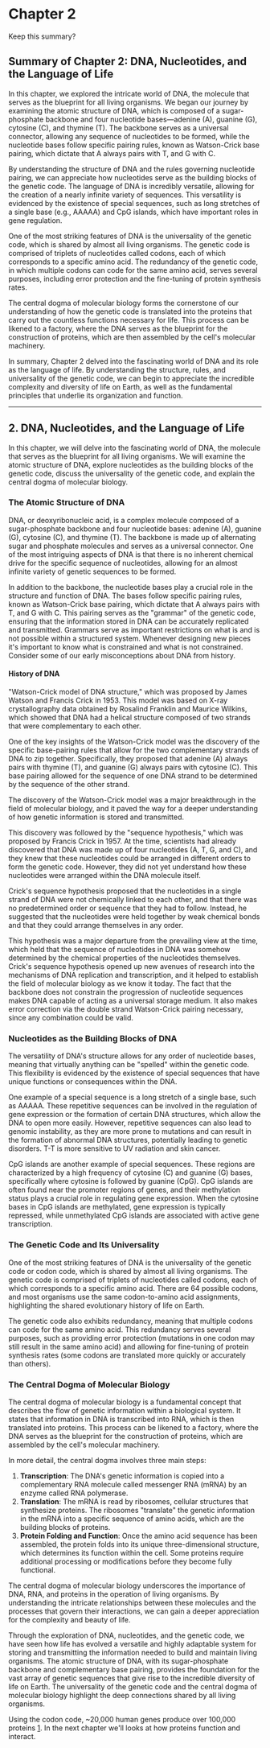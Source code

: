 # Chapter 2
 Keep this summary?
## Summary of Chapter 2: DNA, Nucleotides, and the Language of Life

In this chapter, we explored the intricate world of DNA, the molecule that serves as the blueprint for all living organisms. We began our journey by examining the atomic structure of DNA, which is composed of a sugar-phosphate backbone and four nucleotide bases—adenine (A), guanine (G), cytosine (C), and thymine (T). The backbone serves as a universal connector, allowing any sequence of nucleotides to be formed, while the nucleotide bases follow specific pairing rules, known as Watson-Crick base pairing, which dictate that A always pairs with T, and G with C.

By understanding the structure of DNA and the rules governing nucleotide pairing, we can appreciate how nucleotides serve as the building blocks of the genetic code. The language of DNA is incredibly versatile, allowing for the creation of a nearly infinite variety of sequences. This versatility is evidenced by the existence of special sequences, such as long stretches of a single base (e.g., AAAAA) and CpG islands, which have important roles in gene regulation.

One of the most striking features of DNA is the universality of the genetic code, which is shared by almost all living organisms. The genetic code is comprised of triplets of nucleotides called codons, each of which corresponds to a specific amino acid. The redundancy of the genetic code, in which multiple codons can code for the same amino acid, serves several purposes, including error protection and the fine-tuning of protein synthesis rates.

The central dogma of molecular biology forms the cornerstone of our understanding of how the genetic code is translated into the proteins that carry out the countless functions necessary for life. This process can be likened to a factory, where the DNA serves as the blueprint for the construction of proteins, which are then assembled by the cell's molecular machinery.

In summary, Chapter 2 delved into the fascinating world of DNA and its role as the language of life. By understanding the structure, rules, and universality of the genetic code, we can begin to appreciate the incredible complexity and diversity of life on Earth, as well as the fundamental principles that underlie its organization and function.


---


## 2. DNA, Nucleotides, and the Language of Life

In this chapter, we will delve into the fascinating world of DNA, the molecule that serves as the blueprint for all living organisms. We will examine the atomic structure of DNA, explore nucleotides as the building blocks of the genetic code, discuss the universality of the genetic code, and explain the central dogma of molecular biology.

### The Atomic Structure of DNA

DNA, or deoxyribonucleic acid, is a complex molecule composed of a sugar-phosphate backbone and four nucleotide bases: adenine (A), guanine (G), cytosine (C), and thymine (T). The backbone is made up of alternating sugar and phosphate molecules and serves as a universal connector. One of the most intriguing aspects of DNA is that there is no inherent chemical drive for the specific sequence of nucleotides, allowing for an almost infinite variety of genetic sequences to be formed.

In addition to the backbone, the nucleotide bases play a crucial role in the structure and function of DNA. The bases follow specific pairing rules, known as Watson-Crick base pairing, which dictate that A always pairs with T, and G with C. This pairing serves as the "grammar" of the genetic code, ensuring that the information stored in DNA can be accurately replicated and transmitted. Grammars serve as important restrictions on what is and is not possible within a structured system. Whenever designing new pieces it's important to know what is constrained and what is not constrained. Consider some of our early misconceptions about DNA from history.

#### History of DNA
"Watson-Crick model of DNA structure," which was proposed by James Watson and Francis Crick in 1953. This model was based on X-ray crystallography data obtained by Rosalind Franklin and Maurice Wilkins, which showed that DNA had a helical structure composed of two strands that were complementary to each other.

One of the key insights of the Watson-Crick model was the discovery of the specific base-pairing rules that allow for the two complementary strands of DNA to zip together. Specifically, they proposed that adenine (A) always pairs with thymine (T), and guanine (G) always pairs with cytosine (C). This base pairing allowed for the sequence of one DNA strand to be determined by the sequence of the other strand.

The discovery of the Watson-Crick model was a major breakthrough in the field of molecular biology, and it paved the way for a deeper understanding of how genetic information is stored and transmitted.

This discovery was followed by the "sequence hypothesis," which was proposed by Francis Crick in 1957. At the time, scientists had already discovered that DNA was made up of four nucleotides (A, T, G, and C), and they knew that these nucleotides could be arranged in different orders to form the genetic code. However, they did not yet understand how these nucleotides were arranged within the DNA molecule itself.

Crick's sequence hypothesis proposed that the nucleotides in a single strand of DNA were not chemically linked to each other, and that there was no predetermined order or sequence that they had to follow. Instead, he suggested that the nucleotides were held together by weak chemical bonds and that they could arrange themselves in any order.

This hypothesis was a major departure from the prevailing view at the time, which held that the sequence of nucleotides in DNA was somehow determined by the chemical properties of the nucleotides themselves. Crick's sequence hypothesis opened up new avenues of research into the mechanisms of DNA replication and transcription, and it helped to establish the field of molecular biology as we know it today. The fact that the backbone does not constrain the progression of nucleotide sequences makes DNA capable of acting as a universal storage medium. It also makes error correction via the double strand Watson-Crick pairing necessary, since any combination could be valid.


### Nucleotides as the Building Blocks of DNA

The versatility of DNA's structure allows for any order of nucleotide bases, meaning that virtually anything can be "spelled" within the genetic code. This flexibility is evidenced by the existence of special sequences that have unique functions or consequences within the DNA.

One example of a special sequence is a long stretch of a single base, such as AAAAA. These repetitive sequences can be involved in the regulation of gene expression or the formation of certain DNA structures, which allow the DNA to open more easily. However, repetitive sequences can also lead to genomic instability, as they are more prone to mutations and can result in the formation of abnormal DNA structures, potentially leading to genetic disorders. T-T is more sensitive to UV radiation and skin cancer.

CpG islands are another example of special sequences. These regions are characterized by a high frequency of cytosine (C) and guanine (G) bases, specifically where cytosine is followed by guanine (CpG). CpG islands are often found near the promoter regions of genes, and their methylation status plays a crucial role in regulating gene expression. When the cytosine bases in CpG islands are methylated, gene expression is typically repressed, while unmethylated CpG islands are associated with active gene transcription.

### The Genetic Code and Its Universality

One of the most striking features of DNA is the universality of the genetic code or codon code, which is shared by almost all living organisms. The genetic code is comprised of triplets of nucleotides called codons, each of which corresponds to a specific amino acid. There are 64 possible codons, and most organisms use the same codon-to-amino acid assignments, highlighting the shared evolutionary history of life on Earth.

The genetic code also exhibits redundancy, meaning that multiple codons can code for the same amino acid. This redundancy serves several purposes, such as providing error protection (mutations in one codon may still result in the same amino acid) and allowing for fine-tuning of protein synthesis rates (some codons are translated more quickly or accurately than others).

### The Central Dogma of Molecular Biology

The central dogma of molecular biology is a fundamental concept that describes the flow of genetic information within a biological system. It states that information in DNA is transcribed into RNA, which is then translated into proteins. This process can be likened to a factory, where the DNA serves as the blueprint for the construction of proteins, which are assembled by the cell's molecular machinery.

In more detail, the central dogma involves three main steps:

1. **Transcription**: The DNA's genetic information is copied into a complementary RNA molecule called messenger RNA (mRNA) by an enzyme called RNA polymerase.
2. **Translation**: The mRNA is read by ribosomes, cellular structures that synthesize proteins. The ribosomes "translate" the genetic information in the mRNA into a specific sequence of amino acids, which are the building blocks of proteins.
3. **Protein Folding and Function**: Once the amino acid sequence has been assembled, the protein folds into its unique three-dimensional structure, which determines its function within the cell. Some proteins require additional processing or modifications before they become fully functional.

The central dogma of molecular biology underscores the importance of DNA, RNA, and proteins in the operation of living organisms. By understanding the intricate relationships between these molecules and the processes that govern their interactions, we can gain a deeper appreciation for the complexity and beauty of life.

Through the exploration of DNA, nucleotides, and the genetic code, we have seen how life has evolved a versatile and highly adaptable system for storing and transmitting the information needed to build and maintain living organisms. The atomic structure of DNA, with its sugar-phosphate backbone and complementary base pairing, provides the foundation for the vast array of genetic sequences that give rise to the incredible diversity of life on Earth. The universality of the genetic code and the central dogma of molecular biology highlight the deep connections shared by all living organisms.

Using the codon code, ~20,000 human genes produce over 100,000 proteins [1](https://www.ncbi.nlm.nih.gov/pmc/articles/PMC4889822/). In the next chapter we'll looks at how proteins function and interact. 
